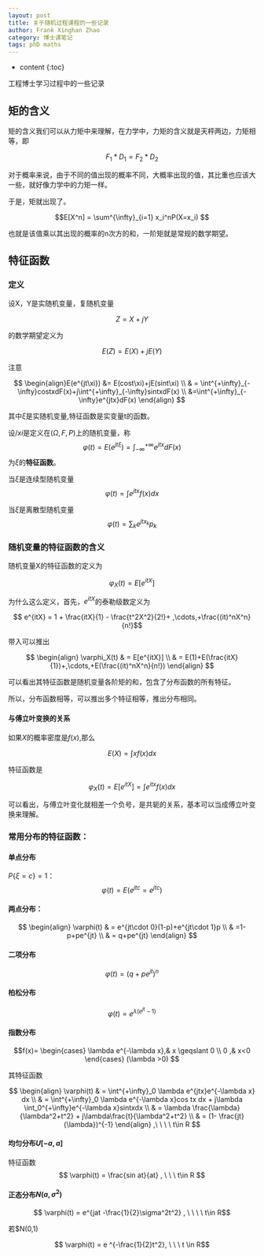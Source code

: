 ```yaml
---
layout: post
title: 关于随机过程课程的一些记录
author: Frank Xinghan Zhao
category: 博士课笔记
tags: phD maths
---
```


* content
{:toc}

工程博士学习过程中的一些记录






## 矩的含义

矩的含义我们可以从力矩中来理解，在力学中，力矩的含义就是天枰两边，力矩相等，即

$$ F_1*D_1=F_2*D_2$$

对于概率来说，由于不同的值出现的概率不同，大概率出现的值，其比重也应该大一些，就好像力学中的力矩一样。

于是，矩就出现了。

$$E[X^n] = \sum^{\infty}_{i=1} x_i^nP(X=x_i) $$

也就是该值乘以其出现的概率的n次方的和，一阶矩就是常规的数学期望。

## 特征函数

### 定义

设X，Y是实随机变量，复随机变量

$$Z=X+jY$$

的数学期望定义为

$$E(Z) = E(X)+jE(Y)$$

注意

$$
\begin{align}E(e^{jt\xi}) &= E(cost\xi)+jE(sint\xi) \\ & = \int^{+\infty}_{-\infty}costxdF(x)+j\int^{+\infty}_{-\infty}sintxdF(x) \\ &=\int^{+\infty}_{-\infty}e^{jtx}dF(x)
\end{align}
$$

其中$\xi$是实随机变量,特征函数是实变量t的函数。

设$/xi$是定义在$(\Omega,F,P)$上的随机变量，称
$$
\varphi(t) = E(e^{jt\xi}) = \int^{+\infty}_{-\infty}e^{jtx}dF(x)
$$
为$\xi$的**特征函数**。

当$\xi$是连续型随机变量
$$\varphi(t) = \int e^{jtx}f(x)dx$$

当$\xi$是离散型随机变量
$$\varphi(t) = \sum_k e^{jtx_k}p_k$$


### 随机变量的特征函数的含义

随机变量X的特征函数的定义为

$$\varphi_X(t) = E[e^{itX}]$$

为什么这么定义，首先，$e^{itX}$的泰勒级数定义为

$$ e^{itX} = 1 + \frac{itX}{1} - \frac{t^2X^2}{2!}+ ,\cdots,+\frac{(it)^nX^n}{n!}$$

带入可以推出

$$
\begin{align}
\varphi_X(t) & = E[e^{itX}] \\
& = E(1)+E(\frac{itX}{1})+,\cdots,+E(\frac{(it)^nX^n}{n!}) 
\end{align}
$$

可以看出其特征函数是随机变量各阶矩的和，包含了分布函数的所有特征。

所以，分布函数相等，可以推出多个特征相等，推出分布相同。

#### 与傅立叶变换的关系

如果$X$的概率密度是$f(x)$,那么

$$E(X) = \int x f(x)dx$$

特征函数是

$$\varphi_X(t) = E[e^{itX}] = \int e^{itx}f(x)dx$$

可以看出，与傅立叶变化就相差一个负号，是共轭的关系，基本可以当成傅立叶变换来理解。


### 常用分布的特征函数：

#### 单点分布 
$P\{\xi = c\} = 1$：
$$\varphi(t) = E(e^{jtc} = e^{jtc})$$

#### 两点分布：

$$
\begin{align}
\varphi(t) & = e^{jt\cdot 0}(1-p)+e^{jt\cdot 1}p \\
& =1-p+pe^{jt} \\
& = q+pe^{jt}
\end{align}
$$

#### 二项分布

$$\varphi(t)=(q+pe^{jt})^n$$

#### 柏松分布

$$\varphi(t)=e^{\lambda(e^{jt}-1)}$$

#### 指数分布

$$f(x)= \begin{cases}
\lambda e^{-\lambda x},& x \geqslant 0  \\
0 ,& x<0
\end{cases}
(\lambda >0)
$$

其特征函数

$$ 
\begin{align}
\varphi(t) & = \int^{+\infty}_0 \lambda e^{jtx}e^{-\lambda x} dx \\
& = \int^{+\infty}_0 \lambda e^{-\lambda x}cos tx dx + j\lambda \int_0^{+\infty}e^{-\lambda x}sintxdx \\
& = \lambda \frac{\lambda}{\lambda^2+t^2} + j\lambda\frac{t}{\lambda^2+t^2}
\\ & = (1- \frac{jt}{\lambda})^{-1} 
\end{align}
,\ \ \ \  t\in R
$$
   
#### 均匀分布$U[-a,a]$

特征函数
$$
\varphi(t) = \frac{sin at}{at} , \ \ \ t\in R
$$

#### 正态分布$N(a,\sigma^2)$

$$
\varphi(t) = e^{jat -\frac{1}{2}\sigma^2t^2} , \ \ \ \ t\in R$$

若$N(0,1)

$$ \varphi(t) = e ^{-\frac{1}{2}t^2}, \ \ \ t \in R$$





